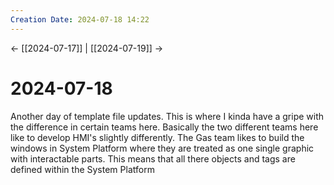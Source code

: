 ```yaml
---
Creation Date: 2024-07-18 14:22
---
```


<- [[2024-07-17]] | [[2024-07-19]]  ->

# 2024-07-18
Another day of template file updates. This is where I kinda have a gripe with the difference in certain teams here. Basically the two different teams here like to develop HMI's slightly differently. The Gas team likes to build the windows in System Platform where they are treated as one single graphic with interactable parts. This means that all there objects and tags are defined within the System Platform 